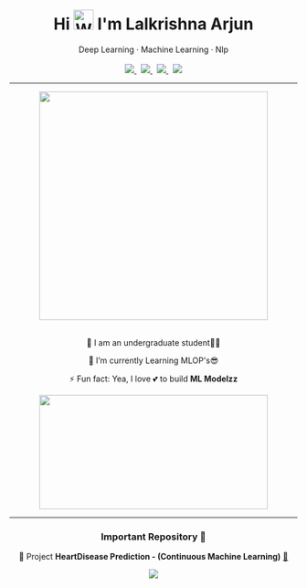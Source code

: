 <div align="center">
         <h1>Hi <img src="https://raw.githubusercontent.com/nixin72/nixin72/master/wave.gif" alt="Waving hand animated gif"                     height="35" width="35"/>
             I'm <b>Lalkrishna Arjun</b>
         </h1> 
         Deep Learning · Machine Learning · Nlp
</div>

<br>

<div align="center">
    <a href='https://github.com/lkarjun'>
      <img src="https://img.shields.io/badge/GitHub-100000?style=for-the-badge&logo=github&logoColor=white">
    </a>
    &nbsp;
    <a href='https://www.linkedin.com/in/lkarjun/'>
      <img src="https://img.shields.io/badge/LinkedIn-0077B5?style=for-the-badge&logo=linkedin&logoColor=white">
    </a>
    &nbsp;  
    <a href='https://twitter.com/lk_arjun_'>
      <img src="https://img.shields.io/badge/Twitter-1DA1F2?style=for-the-badge&logo=twitter&logoColor=white">
    </a>
    &nbsp;  
    <img src="https://komarev.com/ghpvc/?username=lkarjun&style=for-the-badge&color=3c6e71">
         
</div>

---

<div align='center'>
    <img src='https://github-readme-streak-stats.herokuapp.com/?user=lkarjun&theme=radical' width="400">
</div>

<br>

<div align='center'>
 <div>
   <p>📖 I am an undergraduate student👨‍🎓</p>
   <p>🌱 I’m currently Learning MLOP's😎</p>
   <p>⚡ Fun fact: Yea, I love 💕 to build <b>ML Modelzz</b></p>
 </div>
</div>


<div align='center'>
    <img src='https://github-readme-stats.vercel.app/api/top-langs/?username=lkarjun&langs_count=4&theme=radical' height="200" width="400">
</div>
    

  ---
  
<div align='center'>
    <h3> Important Repository 🛑</h3>   
    <div>
       <p>💾 Project <b>HeartDisease Prediction - (Continuous Machine Learning)</b> <a href='https://github.com/lkarjun/heartdisease-prediction'>🔗</a></p>
    </div>
    <img src='https://img.shields.io/badge/status-completed-brightgreen?style=flat&color=990000'>
</div>
